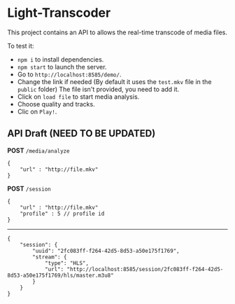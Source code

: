 # Light-Transcoder

This project contains an API to allows the real-time transcode of media files.  

To test it:

- `npm i` to install dependencies.
- `npm start` to launch the server.
- Go to `http://localhost:8585/demo/`.
- Change the link if needed (By default it uses the `test.mkv` file in the `public` folder) The file isn't provided, you need to add it.
- Click on  `load file` to start media analysis.
- Choose quality and tracks.
- Clic on `Play!`.


## API Draft (NEED TO BE UPDATED)

**POST** `/media/analyze`
```
{
    "url" : "http://file.mkv"
}
```

**POST** `/session`
```
{
    "url" : "http://file.mkv"
    "profile" : 5 // profile id
}
```
--------
```
{
    "session": {
        "uuid": "2fc083ff-f264-42d5-8d53-a50e175f1769",
        "stream": {
            "type": "HLS",
            "url": "http://localhost:8585/session/2fc083ff-f264-42d5-8d53-a50e175f1769/hls/master.m3u8"
        }
    }
}
```